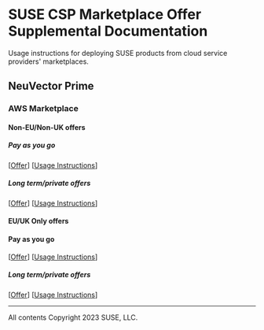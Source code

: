 # SUSE CSP Marketplace Offer Supplemental Documentation

Usage instructions for deploying SUSE products from cloud service providers' marketplaces.

## NeuVector Prime

### AWS Marketplace

#### Non-EU/Non-UK offers

##### Pay as you go

[[Offer](https://aws.amazon.com/marketplace/pp?sku=8yq550xpepyhn6uq8f4pmwv6e)]
[[Usage Instructions](neuvector-prime/aws/suse-llc/payg/usage-instructions.md)]

##### Long term/private offers

[[Offer](https://aws.amazon.com/marketplace/pp?sku=br39i474i9dxutw9dgemvijnq)]
[[Usage Instructions](neuvector-prime/aws/suse-llc/lt/usage-instructions.md)]

#### EU/UK Only offers

#### Pay as you go

[[Offer](https://aws.amazon.com/marketplace/pp?sku=doo3m38kfogikuu639ee8bwgk)]
[[Usage Instructions](neuvector-prime/aws/suse-ltd/payg/usage-instructions.md)]

##### Long term/private offers

[[Offer](https://aws.amazon.com/marketplace/pp?sku=eqi0ds56aeicv916d6506hcjq)]
[[Usage Instructions](neuvector-prime/aws/suse-ltd/lt/usage-instructions.md)]

---
All contents Copyright 2023 SUSE, LLC.

